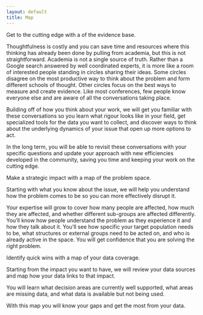 ```yaml
---
layout: default
title: Map
---
```


Get to the cutting edge with a of the evidence base.

Thoughtfulness is costly and you can save time and resources where this thinking has already been done by pulling from academia, but this is not straightforward. Academia is not a single source of truth. Rather than a Google search answered by well coordinated experts, it is more like a room of interested people standing in circles sharing their ideas. Some circles disagree on the most productive way to think about the problem and form different schools of thought. Other circles focus on the best ways to measure and create evidence. Like most conferences, few people know everyone else and are aware of all the conversations taking place.

Building off of how you think about your work, we will get you familiar with these conversations so you learn what rigour looks like in your field, get specialized tools for the data you want to collect, and discover ways to think about the underlying dynamics of your issue that open up more options to act.

In the long term, you will be able to revisit these conversations with your specific questions and update your approach with new efficiencies developed in the community, saving you time and keeping your work on the cutting edge.

Make a strategic impact with a map of the problem space.

Starting with what you know about the issue, we will help you understand how the problem comes to be so you can more effectively disrupt it.

Your expertise will grow to cover how many people are affected, how much they are affected, and whether different sub-groups are affected differently. You’ll know how people understand the problem as they experience it and how they talk about it. You’ll see how specific your target population needs to be, what structures or external groups need to be acted on, and who is already active in the space. You will get confidence that you are solving the right problem.

Identify quick wins with a map of your data coverage.

Starting from the impact you want to have, we will review your data sources and map how your data links to that impact.

You will learn what decision areas are currently well supported, what areas are missing data, and what data is available but not being used.

With this map you will know your gaps and get the most from your data.
